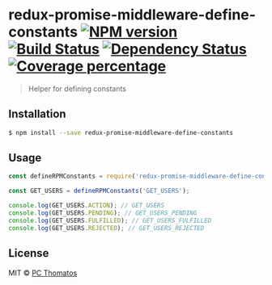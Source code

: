 # redux-promise-middleware-define-constants [![NPM version][npm-image]][npm-url] [![Build Status][travis-image]][travis-url] [![Dependency Status][daviddm-image]][daviddm-url] [![Coverage percentage][coveralls-image]][coveralls-url]
> Helper for defining constants

## Installation

```sh
$ npm install --save redux-promise-middleware-define-constants
```

## Usage

```js
const defineRPMConstants = require('redux-promise-middleware-define-constants');

const GET_USERS = defineRPMConstants('GET_USERS');

console.log(GET_USERS.ACTION); // GET_USERS
console.log(GET_USERS.PENDING); // GET_USERS_PENDING
console.log(GET_USERS.FULFILLED); // GET_USERS_FULFILLED
console.log(GET_USERS.REJECTED); // GET_USERS_REJECTED

```
## License

MIT © [PC Thomatos](https://github.com/pcthomatos)


[npm-image]: https://badge.fury.io/js/%40pcthomatos%2Fredux-promise-middleware-define-constants.svg
[npm-url]: https://npmjs.org/package/redux-promise-middleware-define-constants
[travis-image]: https://travis-ci.org/pcthomatos/redux-promise-middleware-define-constants.svg?branch=master
[travis-url]: https://travis-ci.org/pcthomatos/redux-promise-middleware-define-constants
[daviddm-image]: https://david-dm.org/pcthomatos/redux-promise-middleware-define-constants.svg?theme=shields.io
[daviddm-url]: https://david-dm.org/pcthomatos/redux-promise-middleware-define-constants
[coveralls-image]: https://coveralls.io/repos/github/pcthomatos/redux-promise-middleware-define-constants/badge.svg?branch=master
[coveralls-url]: https://coveralls.io/r/pcthomatos/redux-promise-middleware-define-constants

